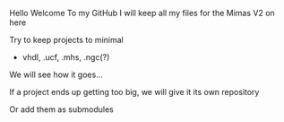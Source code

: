 Hello
Welcome To my GitHub
I will keep all my files for the Mimas V2 on here

Try to keep projects to minimal
- vhdl, .ucf, .mhs, .ngc(?)

We will see how it goes...

If a project ends up getting too big, we will give it its own repository

Or add them as submodules
